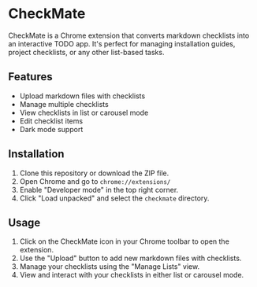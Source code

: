 # CheckMate

CheckMate is a Chrome extension that converts markdown checklists into an interactive TODO app. It's perfect for managing installation guides, project checklists, or any other list-based tasks.

## Features

- Upload markdown files with checklists
- Manage multiple checklists
- View checklists in list or carousel mode
- Edit checklist items
- Dark mode support

## Installation

1. Clone this repository or download the ZIP file.
2. Open Chrome and go to `chrome://extensions/`
3. Enable "Developer mode" in the top right corner.
4. Click "Load unpacked" and select the `checkmate` directory.

## Usage

1. Click on the CheckMate icon in your Chrome toolbar to open the extension.
2. Use the "Upload" button to add new markdown files with checklists.
3. Manage your checklists using the "Manage Lists" view.
4. View and interact with your checklists in either list or carousel mode.
